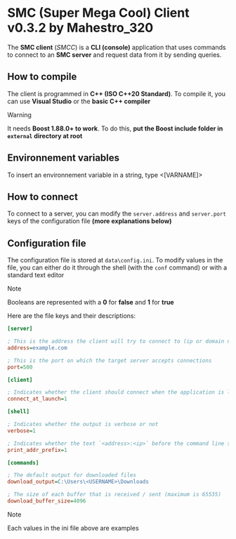 # SMC (Super Mega Cool) Client v0.3.2 by Mahestro_320

The **SMC client** (_SMCC_) is a **CLI (console)** application that uses commands to connect to an **SMC server** and request data from it by sending queries.

## How to compile

The client is programmed in **C++ (ISO C++20 Standard)**. To compile it, you can use **Visual Studio** or the **basic C++ compiler**

> [!WARNING]
> It needs **Boost 1.88.0+ to work**. To do this, **put the Boost include folder in `external` directory at root**

## Environnement variables

To insert an environnement variable in a string, type <[VARNAME]>

## How to connect

To connect to a server, you can modify the `server.address` and `server.port` keys of the configuration file **(more explanations below)**

## Configuration file

The configuration file is stored at `data\config.ini`. To modify values ​​in the file, you can either do it through the shell (with the `conf` command) or with a standard text editor

> [!NOTE]
> Booleans are represented with a **0** for **false** and **1** for **true**

Here are the file keys and their descriptions:

```ini
[server]

; This is the address the client will try to connect to (ip or domain name)
address=example.com

; This is the port on which the target server accepts connections
port=500

[client]

; Indicates whether the client should connect when the application is launched
connect_at_launch=1

[shell]

; Indicates whether the output is verbose or not
verbose=1

; Indicates whether the text `<address>:<ip>` before the command line should be displayed
print_addr_prefix=1

[commands]

; The default output for downloaded files
download_output=C:\Users\<USERNAME>\Downloads

; The size of each buffer that is received / sent (maximum is 65535)
download_buffer_size=4096
```

> [!NOTE]
> Each values ​​in the ini file above are examples
